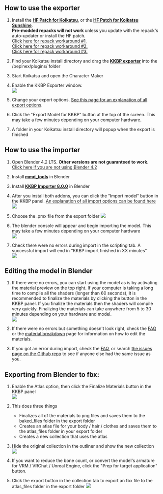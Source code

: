 ## How to use the exporter

1. Install the <a style="font-weight:bold" href="https://github.com/ManlyMarco/KK-HF_Patch"> HF Patch for Koikatsu</a>, or the <a style="font-weight:bold" href="https://github.com/ManlyMarco/KKS-HF_Patch"> HF Patch for Koikatsu Sunshine</a>.  
**Pre-modded repacks will not work** unless you update with the repack's auto-updater or install the HF patch.  
[Click here for repack workaround #1.](https://github.com/FlailingFog/KK-Blender-Porter-Pack/issues/465#issuecomment-2602969013)  
[Click here for repack workaround #2.](https://github.com/FlailingFog/KK-Blender-Porter-Pack/issues/523)  
[Click here for repack workaround #3.](https://github.com/FlailingFog/KK-Blender-Porter-Pack/issues/560)

1. Find your Koikatsu install directory and drag the <a style="font-weight:bold" href="https://github.com/FlailingFog/KK-Blender-Porter-Pack/releases">KKBP exporter</a> into the /bepinex/plugins/ folder

1. Start Koikatsu and open the Character Maker
   
1. Enable the KKBP Exporter window.  
![ ](https://raw.githubusercontent.com/FlailingFog/flailingfog.github.io/master/assets/images/exportpanel2.png)

1. Change your export options. [See this page for an explanation of all export options](export_panel).
   
1. Click the "Export Model for KKBP" button at the top of the screen. This may take a few minutes depending on your computer hardware.
   
3. A folder in your Koikatsu install directory will popup when the export is finished

## How to use the importer
1. Open Blender 4.2 LTS. **Other versions are not guaranteed to work.** [Click here if you are not using Blender 4.2](faq)
   
1. Install <a style="font-weight:bold" href="https://extensions.blender.org/add-ons/mmd-tools/">mmd_tools</a> in Blender
   
1. Install <a style="font-weight:bold" href="https://github.com/FlailingFog/KK-Blender-Porter-Pack/releases">KKBP Importer 8.0.0</a> in Blender
   
1. After you install both addons, you can click the "Import model" button in the KKBP panel. [An explanation of all import options can be found here](import_panel)   
![ ](https://raw.githubusercontent.com/FlailingFog/flailingfog.github.io/master/assets/images/importpanel2.png)

1. Choose the .pmx file from the export folder 
![ ](https://raw.githubusercontent.com/FlailingFog/flailingfog.github.io/master/assets/images/importpanel3.png)

1. The blender console will appear and begin importing the model. This may take a few minutes depending on your computer hardware  
![ ](https://raw.githubusercontent.com/FlailingFog/flailingfog.github.io/master/assets/images/importpanel4.png)

1. Check there were no errors during import in the scripting tab. A successful import will end in "KKBP import finished in XX minutes"  
![ ](https://raw.githubusercontent.com/FlailingFog/flailingfog.github.io/master/assets/images/importpanel5.png)

## Editing the model in Blender
1. If there were no errors, you can start using the model as is by activating the material preview on the top right. If your computer is taking a long time to compile all the shaders (longer than 60 seconds), it is recommended to finalize the materials by clicking the button in the KKBP panel. If you finalize the materials then the shaders will compile very quickly. Finalizing the materials can take anywhere from 5 to 30 minutes depending on your hardware and model.  
![ ](https://raw.githubusercontent.com/FlailingFog/flailingfog.github.io/master/assets/images/importpanel6.png)

1. If there were no errors but something doesn't look right, check the [FAQ](faq) or the [material breakdown](material_breakdown) page for information on how to edit the materials. 

1. If you got an error during import, check the [FAQ](faq), or search [the issues page on the Github repo](https://github.com/FlailingFog/KK-Blender-Porter-Pack/issues) to see if anyone else had the same issue as you.

## Exporting from Blender to fbx:

1. Enable the Atlas option, then click the Finalize Materials button in the KKBP panel  
![ ](https://raw.githubusercontent.com/FlailingFog/git-wiki-skeleton/master/assets/images/atlasoption.png)
   
1. This does three things
    * Finalizes all of the materials to png files and saves them to the baked_files folder in the export folder
    * Creates an atlas file for your body / hair / clothes and saves them to the atlas_files folder in your export folder
    * Creates a new collection that uses the atlas
   
1. Hide the original collection in the outliner and show the new collection
![ ](https://raw.githubusercontent.com/FlailingFog/flailingfog.github.io/master/assets/images/importpanel7.png)

1. If you want to reduce the bone count, or convert the model's armature for VRM / VRChat / Unreal Engine, click the "Prep for target application" button.   
   
1. Click the export button in the collection tab to export an fbx file to the atlas_files folder in the export folder
![ ](https://raw.githubusercontent.com/FlailingFog/flailingfog.github.io/master/assets/images/importpanel8.png)
